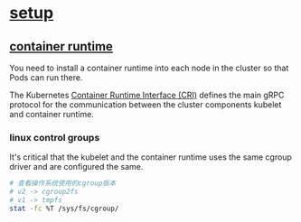 # [setup](https://kubernetes.io/docs/setup/)

## [container runtime](https://kubernetes.io/docs/setup/production-environment/container-runtimes/)

You need to install a container runtime into each node in the cluster so that Pods can run there.

The Kubernetes [Container Runtime Interface (CRI)](https://kubernetes.io/docs/concepts/architecture/cri/) defines the main gRPC protocol for the communication between the cluster components kubelet and container runtime.

### linux control groups

It's critical that the kubelet and the container runtime uses the same cgroup driver and are configured the same.

```bash
# 查看操作系统使用的cgroup版本
# v2 -> cgroup2fs
# v1 -> tmpfs
stat -fc %T /sys/fs/cgroup/
```

